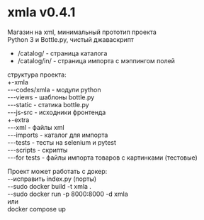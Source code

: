 # xmla v0.4.1
  
Магазин на xml, минимальный прототип проекта  
Python 3 и Bottle.py, чистый джаваскрипт  
  
* /catalog/ - страница каталога  
* /catalog/in/ - страница импорта с мэппингом полей  
  
структура проекта:  
+-xmla  
---codes/xmla - модули python  
---views - шаблоны bottle.py  
---static - статика bottle.py  
---js-src - исходники фронтенда  
+-extra  
---xml - файлы xml  
---imports - каталог для импорта  
---tests - тесты на selenium и pytest  
---scripts - скрипты  
---for tests - файлы импорта товаров с картинками (тестовые)  
  
Проект может работать с докер:  
--исправить index.py (порты)  
--sudo docker build -t xmla .    
--sudo docker run -p 8000:8000 -d xmla  
или  
docker compose up  
    